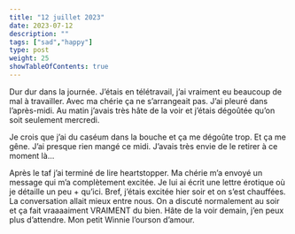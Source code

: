 ```yaml
---
title: "12 juillet 2023"
date: 2023-07-12
description: ""
tags: ["sad","happy"]
type: post
weight: 25
showTableOfContents: true
---
```


Dur dur dans la journée. J’étais en télétravail, j’ai vraiment eu beaucoup de mal à travailler. Avec ma chérie ça ne s’arrangeait pas. J’ai pleuré dans l’après-midi. Au matin j’avais très hâte de la voir et j’étais dégoûtée qu’on soit seulement mercredi.

Je crois que j’ai du caséum dans la bouche et ça me dégoûte trop. Et ça me gêne. J’ai presque rien mangé ce midi. J’avais très envie de le retirer à ce moment là…

Après le taf j’ai terminé de lire heartstopper. Ma chérie m’a envoyé un message qui m’a complètement excitée. Je lui ai écrit une lettre érotique où je détaille un peu + qu’ici. Bref, j’étais excitée hier soir et on s’est chauffées. La conversation allait mieux entre nous. On a discuté normalement au soir et ça fait vraaaaiment VRAIMENT du bien. Hâte de la voir demain, j’en peux plus d’attendre. Mon petit Winnie l’ourson d’amour.